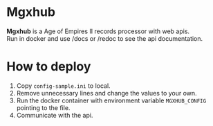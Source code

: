 # Mgxhub
**Mgxhub** is a Age of Empires II records processor with web apis.    
Run in docker and use /docs or /redoc to see the api documentation.   

# How to deploy
1. Copy `config-sample.ini` to local.
2. Remove unnecessary lines and change the values to your own.
3. Run the docker container with environment variable `MGXHUB_CONFIG` pointing to the file.
4. Communicate with the api.
